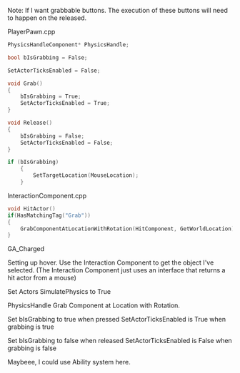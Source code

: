
Note: If I want grabbable buttons. The execution of these buttons will need to happen on the released.

PlayerPawn.cpp
```cpp
PhysicsHandleComponent* PhysicsHandle;

bool bIsGrabbing = False;

SetActorTicksEnabled = False;

void Grab()
{
	bIsGrabbing = True;
	SetActorTicksEnabled = True;
}

void Release()
{
	bIsGrabbing = False;
	SetActorTicksEnabled = False;
}

if (bIsGrabbing)
	{
		SetTargetLocation(MouseLocation);
	}
```

InteractionComponent.cpp
```cpp
void HitActor()
if(HasMatchingTag("Grab"))
{
	GrabComponentAtLocationWithRotation(HitComponent, GetWorldLocation)
}

```

GA_Charged

Setting up hover.
Use the Interaction Component to get the object I've selected.
(The Interaction Component just uses an interface that returns a hit actor from a mouse)

Set Actors SimulatePhysics to True

PhysicsHandle
Grab Component at Location with Rotation.

Set bIsGrabbing to true when pressed
SetActorTicksEnabled is True when grabbing is true

Set bIsGrabbing to false when released
SetActorTicksEnabled is False when grabbing is false

Maybeee, I could use Ability system here.